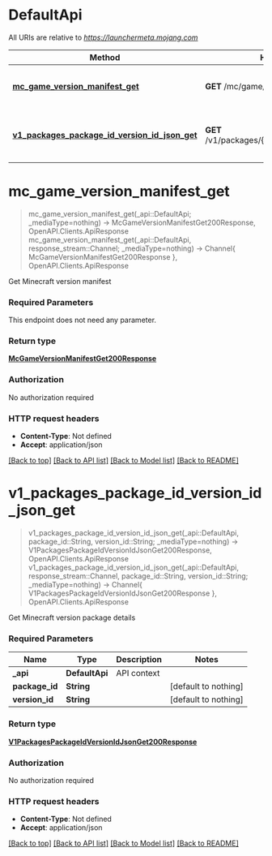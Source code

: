 # DefaultApi

All URIs are relative to *https://launchermeta.mojang.com*

Method | HTTP request | Description
------------- | ------------- | -------------
[**mc_game_version_manifest_get**](DefaultApi.md#mc_game_version_manifest_get) | **GET** /mc/game/version_manifest | Get Minecraft version manifest
[**v1_packages_package_id_version_id_json_get**](DefaultApi.md#v1_packages_package_id_version_id_json_get) | **GET** /v1/packages/{packageId}/{versionId}.json | Get Minecraft version package details


# **mc_game_version_manifest_get**
> mc_game_version_manifest_get(_api::DefaultApi; _mediaType=nothing) -> McGameVersionManifestGet200Response, OpenAPI.Clients.ApiResponse <br/>
> mc_game_version_manifest_get(_api::DefaultApi, response_stream::Channel; _mediaType=nothing) -> Channel{ McGameVersionManifestGet200Response }, OpenAPI.Clients.ApiResponse

Get Minecraft version manifest

### Required Parameters
This endpoint does not need any parameter.

### Return type

[**McGameVersionManifestGet200Response**](McGameVersionManifestGet200Response.md)

### Authorization

No authorization required

### HTTP request headers

 - **Content-Type**: Not defined
 - **Accept**: application/json

[[Back to top]](#) [[Back to API list]](../README.md#api-endpoints) [[Back to Model list]](../README.md#models) [[Back to README]](../README.md)

# **v1_packages_package_id_version_id_json_get**
> v1_packages_package_id_version_id_json_get(_api::DefaultApi, package_id::String, version_id::String; _mediaType=nothing) -> V1PackagesPackageIdVersionIdJsonGet200Response, OpenAPI.Clients.ApiResponse <br/>
> v1_packages_package_id_version_id_json_get(_api::DefaultApi, response_stream::Channel, package_id::String, version_id::String; _mediaType=nothing) -> Channel{ V1PackagesPackageIdVersionIdJsonGet200Response }, OpenAPI.Clients.ApiResponse

Get Minecraft version package details

### Required Parameters

Name | Type | Description  | Notes
------------- | ------------- | ------------- | -------------
 **_api** | **DefaultApi** | API context | 
**package_id** | **String**|  | [default to nothing]
**version_id** | **String**|  | [default to nothing]

### Return type

[**V1PackagesPackageIdVersionIdJsonGet200Response**](V1PackagesPackageIdVersionIdJsonGet200Response.md)

### Authorization

No authorization required

### HTTP request headers

 - **Content-Type**: Not defined
 - **Accept**: application/json

[[Back to top]](#) [[Back to API list]](../README.md#api-endpoints) [[Back to Model list]](../README.md#models) [[Back to README]](../README.md)

